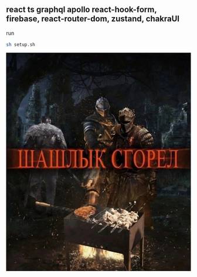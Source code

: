 ## react ts graphql apollo react-hook-form, firebase, react-router-dom, zustand, chakraUI

run

```bash
sh setup.sh
```

![image](./image.jpg)
